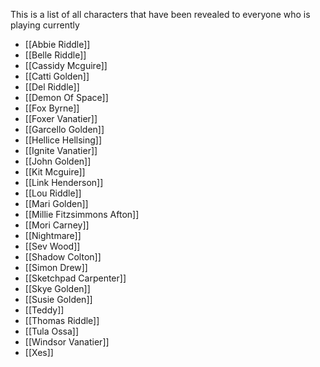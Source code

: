 This is a list of all characters that have been revealed to everyone who is playing currently

- [[Abbie Riddle]]
- [[Belle Riddle]]
- [[Cassidy Mcguire]]
- [[Catti Golden]]
- [[Del Riddle]]
- [[Demon Of Space]]
- [[Fox Byrne]]
- [[Foxer Vanatier]]
- [[Garcello Golden]]
- [[Hellice Hellsing]] 
- [[Ignite Vanatier]]
- [[John Golden]]
- [[Kit Mcguire]]
- [[Link Henderson]]
- [[Lou Riddle]]
- [[Mari Golden]]
- [[Millie Fitzsimmons Afton]]
- [[Mori Carney]]
- [[Nightmare]]
- [[Sev Wood]]  
- [[Shadow Colton]]
- [[Simon Drew]]
- [[Sketchpad Carpenter]]
- [[Skye Golden]]
- [[Susie Golden]]
- [[Teddy]]
- [[Thomas Riddle]]
- [[Tula Ossa]]
- [[Windsor Vanatier]]
- [[Xes]]


